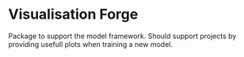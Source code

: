 # Visualisation Forge
Package to support the model framework. Should support projects by providing usefull plots when training a new model.
